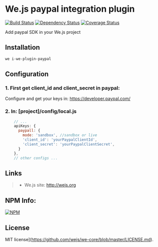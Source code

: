 # We.js paypal integration plugin

[![Build Status](https://travis-ci.org/wejs/we-plugin-paypal.svg?branch=master)](https://travis-ci.org/wejs/we-plugin-paypal)
[![Dependency Status](https://david-dm.org/wejs/we-plugin-paypal.png)](https://david-dm.org/wejs/we-plugin-paypal)
[![Coverage Status](https://coveralls.io/repos/github/wejs/we-plugin-paypal/badge.svg?branch=master)](https://coveralls.io/github/wejs/we-plugin-paypal?branch=master)

Add paypal SDK in your We.js project

## Installation

```sh
we i-we-plugin-paypal
```

## Configuration

### 1. First get client_id and client_secret in paypal:

Configure and get your keys in: https://developer.paypal.com/

### 2. In: [project]/config/local.js

```js
    // ...
    apiKeys: {
      paypall: {
        mode: 'sandbox', //sandbox or live
        'client_id': 'yourPaypalClientId',
        'client_secret': 'yourPaypalClientSecret',
      }
    },  
    // other configs ...
```


## Links

> * We.js site: http://wejs.org

## NPM Info:
[![NPM](https://nodei.co/npm/we-plugin-event.png?downloads=true&downloadRank=true&stars=true)](https://nodei.co/npm/we-plugin-event/)

## License

MIT license](https://github.com/wejs/we-core/blob/master/LICENSE.md).



